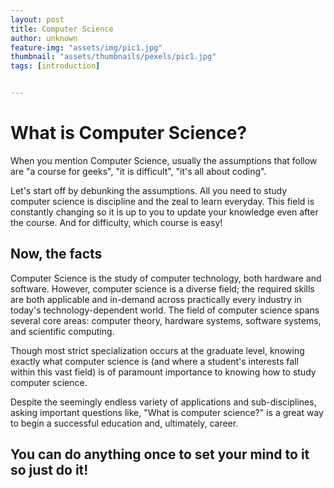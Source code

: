 ```yaml
---
layout: post
title: Computer Science
author: unknown
feature-img: "assets/img/pic1.jpg"
thumbnail: "assets/thumbnails/pexels/pic1.jpg"
tags: [introduction]


---
```

# What is Computer Science?

When you mention Computer Science, usually the assumptions that follow are "a course for geeks", "it is difficult", "it's all about coding".

Let's start off by debunking the assumptions.
All you need to study computer science is discipline and the zeal to learn everyday.
This field is constantly changing so it is up to you to update your knowledge even after the course.
And for difficulty, which course is easy!

## Now, the facts
Computer Science is the study of computer technology, both hardware and software.
However, computer science is a diverse field; the required skills are both applicable and in-demand across practically every industry in today's technology-dependent world.
The field of computer science spans several core areas: computer theory, hardware systems, software systems, and scientific computing. 

Though most strict specialization occurs at the graduate level, knowing exactly what computer science is (and where a student's interests fall within this vast field) is of paramount importance to knowing how to study computer science.

Despite the seemingly endless variety of applications and sub-disciplines, asking important questions like, "What is computer science?" is a great way to begin a successful education and, ultimately, career.

## You can do anything once to set your mind to it so just do it!
